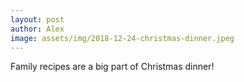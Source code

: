 ```yaml
---
layout: post
author: Alex
image: assets/img/2018-12-24-christmas-dinner.jpeg
---
```


Family recipes are a big part of Christmas dinner!
